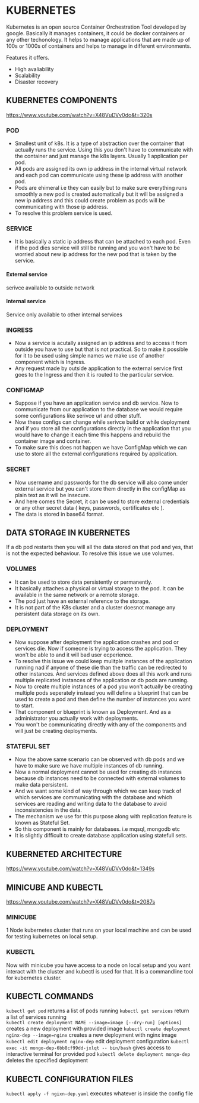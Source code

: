 # KUBERNETES

Kubernetes is an open source Container Orchestration Tool developed by google. Basically it manages containers, it could be docker containers or any other techonology. It helps to manage applications that are made up of 100s or 1000s of containers and helps to manage in different environments.

Features it offers.

- High avaliability
- Scalability
- Disaster recovery

## KUBERNETES COMPONENTS

https://www.youtube.com/watch?v=X48VuDVv0do&t=320s

### POD

- Smallest unit of k8s. It is a type of abstraction over the container that actually runs the service. Using this you don't have to communicate with the container and just manage the k8s layers. Usually 1 application per pod.
- All pods are assigned its own ip address in the internal virtual network and each pod can communicate using these ip address with another pod.
- Pods are ehimeral i.e they can easily but to make sure everything runs smoothly a new pod is created automatically but it will be assigned a new ip address and this could create problem as pods will be communicating with those ip address.
- To resolve this problem service is used.

### SERVICE

- It is basically a static ip address that can be attached to each pod. Even if the pod dies service will still be running and you won't have to be worried about new ip address for the new pod that is taken by the service.

#### External service

serivce available to outside network

#### Internal service

Service only available to other internal services

### INGRESS

- Now a service is acutally assigned an ip address and to access it from outside you have to use but that is not practical. So to make it possible for it to be used using simple names we make use of another component which is Ingress.
- Any request made by outside application to the external service first goes to the Ingress and then it is routed to the particular service.

### CONFIGMAP

- Suppose if you have an application service and db service. Now to communicate from our application to the database we would require some configurations like serivce url and other stuff.
- Now these configs can change while serivce build or while deployment and if you store all the configurations directly in the application that you would have to change it each time this happens and rebuild the container image and container.
- To make sure this does not happen we have ConfigMap which we can use to store all the external configurations required by application.

### SECRET

- Now username and passwords for the db service will also come under external service but you can't store them directly in the configMap as plain text as it will be insecure.
- And here comes the Secret, it can be used to store external credentials or any other secret data ( keys, passwords, certificates etc ).
- The data is stored in base64 format.

## DATA STORAGE IN KUBERNETES

If a db pod restarts then you will all the data stored on that pod and yes, that is not the expected behaviour. To resolve this issue we use volumes.

### VOLUMES

- It can be used to store data persistently or permanently.
- It basically attaches a physical or virtual storage to the pod. It can be available in the same network or a remote storage.
- The pod just have an external reference to the storage.
- It is not part of the K8s cluster and a cluster doesnot manage any persistent data storage on its own.

### DEPLOYMENT

- Now suppose after deployment the application crashes and pod or services die. Now if someone is trying to access the application. They won't be able to and it will bad user ecperience.
- To resolve this issue we could keep mulitple instances of the application running nad if anyone of these die than the traffic can be redirected to other instances. And services defined above does all this work and runs multiple replicated instances of the application or db pods are running.
- Now to create multiple instances of a pod you won't actually be creating multiple pods seperately instead you will define a blueprint that can be used to create a pod and then define the number of instances you want to start.
- That component or blueprint is known as Deployment. And as a administrator you actually work with deployments.
- You won't be communicating directly with any of the components and will just be creating deployments.

### STATEFUL SET

- Now the above same scenario can be observed with db pods and we have to make sure we have multiple instances of db running.
- Now a normal deployment cannot be used for creating db instances because db instances need to be connected with external volumes to make data persistent.
- And we want some kind of way through which we can keep track of which services are communicating with the database and which services are reading and writing data to the database to avoid inconsistencies in the data.
- The mechanism we use for this purpose along with replication feature is known as Stateful Set.
- So this component is mainly for databases. i.e mqsql, mongodb etc
- It is slightly difficult to create database application using statefull sets.

## KUBERNETED ARCHITECTURE

https://www.youtube.com/watch?v=X48VuDVv0do&t=1349s

## MINICUBE AND KUBECTL

https://www.youtube.com/watch?v=X48VuDVv0do&t=2087s

### MINICUBE

1 Node kubernetes cluster that runs on your local machine and can be used for testing kubernetes on local setup.

### KUBECTL

Now with minicube you have access to a node on local setup and you want interact with the cluster and kubectl is used for that. It is a commandline tool for kubernetes cluster.

## KUBECTL COMMANDS

`kubectl get pod` returns a list of pods running
`kubectl get services` return a list of services running  
`kubectl create deployment NAME --image=image [--dry-run] [options]` creates a new deployment with provided image
`kubectl create deployment nginx-dep --image=nginx` creates a new deployment with nginx image
`kubectl edit deployment nginx-dep` edit deployment configuration
`kubectl exec -it mongo-dep-6bb8cf99dd-jxlqt -- bin/bash` gives access to interactive terminal for provided pod
`kubectl delete deployment mongo-dep` deletes the specified deployment

## KUBECTL CONFIGURATION FILES

`kubectl apply -f ngixn-dep.yaml` executes whatever is inside the config file

